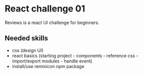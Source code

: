 # React challenge 01

Reviews is a react UI challenge for beginners.

## Needed skills

- css (design UI)
- react basics (starting project - components - reference css - import/export modules - handle event)
- install/use remixicon npm package